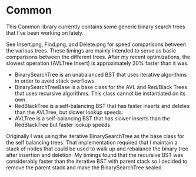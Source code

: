 Common
======

This Common library currently contains some generic binary search trees that I've been working on lately.

See Insert.png, Find.png, and Delete.png for speed comparisons between the various trees. These timings are mainly intended to serve as basic comparisons between the different trees. After my recent optimizations, the slowest operation (AVLTree Insert) is approximately 20% faster than it was.

* BinarySearchTree is an unabalanced BST that uses iterative algorithms in order to avoid stack overflows.
* BinarySearchTreeBase is a base class for the AVL and Red/Black Trees that uses recursive algorithms. This class cannot be instantiated on its own.
* RedBlackTree is a self-balancing BST that has faster inserts and deletes than the AVLTree, but slower lookup speeds.
* AVLTree is a self-balancing BST that has slower inserts than the RedBlackTree but faster lookup speeds.

Originally I was using the iterative BinarySearchTree as the base class for the self balancing trees. That implementation required that I maintain a stack of nodes that could be used to walk up and rebalance the binary tree after insertion and deletion. My timings found that the recursive BST was considerably faster than the iterative BST with parent stack so I decided to remove the parent stack and make the BinarySearchTree sealed.
